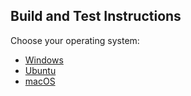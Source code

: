 ## Build and Test Instructions

Choose your operating system:

* [Windows](windows/build.md)
* [Ubuntu](ubuntu/build.md)
* [macOS](mac/build.md)

